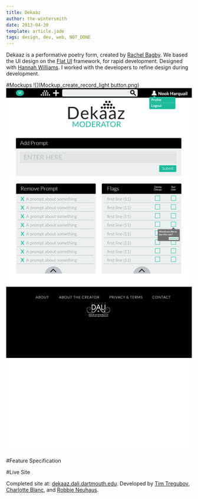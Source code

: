 ```yaml
---
title: Dekaaz
author: the-wintersmith
date: 2013-04-30
template: article.jade
tags: design, dev, web, NOT_DONE
---
```

Dekaaz is a performative poetry form, created by [Rachel Bagby](http://rachelbagby.com/about-contact/).  We based the UI design on the [Flat UI](https://designmodo.github.io/Flat-UI/) framework, for rapid development.  Designed with [Hannah Williams](https://www.linkedin.com/in/hannahgwilliams14).  I worked with the developers to refine design during development.

#Mockups
![](Mockup_create_record_light button.png)
![](rachelbackend_bandekaaz.png)

#Feature Specification
<div class ="pdfEmbed" id="dekaaz-feature-spec"></div>

#Live Site

Completed site at: [dekaaz.dali.dartmouth.edu](http://dekaaz.dali.dartmouth.edu).  Developed by [Tim Tregubov](http://www.zingweb.com), [Charlotte Blanc](https://twitter.com/charlotteablanc), and [Robbie Neuhaus](http://rneuha.us/).